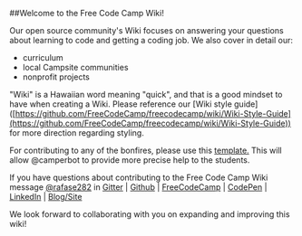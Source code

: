 ##Welcome to the Free Code Camp Wiki!

Our open source community's Wiki focuses on answering your questions about learning to code and getting a coding job. We also cover in detail our:
- curriculum
- local Campsite communities
- nonprofit projects

"Wiki" is a Hawaiian word meaning "quick", and that is a good mindset to have when creating a Wiki. Please reference our [Wiki style guide] ([https://github.com/FreeCodeCamp/freecodecamp/wiki/Wiki-Style-Guide](https://github.com/FreeCodeCamp/freecodecamp/wiki/Wiki-Style-Guide)) for more direction regarding styling.

For contributing to any of the bonfires, please use this [template.](https://github.com/FreeCodeCamp/FreeCodeCamp/wiki/Bonfire-Wiki-Template) This will allow @camperbot to provide more precise help to the students.

If you have questions about contributing to the Free Code Camp Wiki message [@rafase282](https://gitter.im/rafase282) in [Gitter](https://github.com/FreeCodeCamp/freecodecamp/wiki/Gitter)  | [Github](https://github.com/Rafase282) | [FreeCodeCamp](http://www.freecodecamp.com/rafase282) | [CodePen](http://codepen.io/Rafase282/) | [LinkedIn](https://www.linkedin.com/in/rafase282) | [Blog/Site](https://rafase282.wordpress.com/)

We look forward to collaborating with you on expanding and improving this wiki!
